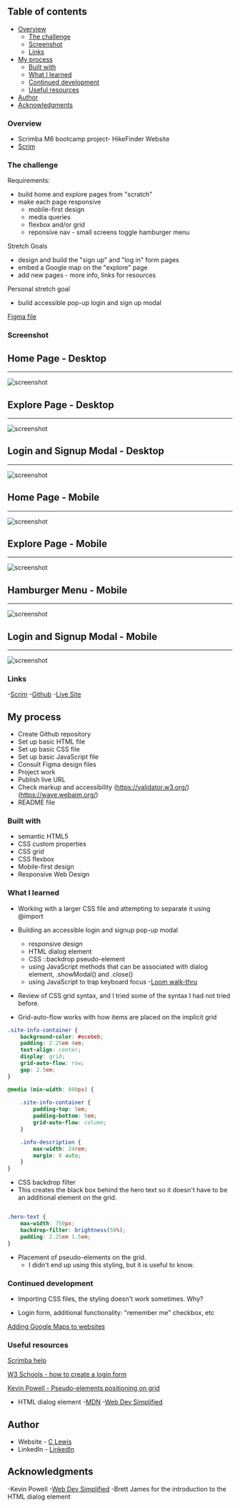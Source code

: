 
 ## Table of contents

- [Overview](#overview)
  - [The challenge](#the-challenge)
  - [Screenshot](#screenshot)
  - [Links](#links)
- [My process](#my-process)
  - [Built with](#built-with)
  - [What I learned](#what-i-learned)
  - [Continued development](#continued-development)
  - [Useful resources](#useful-resources)
- [Author](#author)
- [Acknowledgments](#acknowledgments)


### Overview

- Scrimba M6 bootcamp project- HikeFinder Website
- [Scrim](https://scrimba.com/scrim/cBR2mvuW)


### The challenge

Requirements:
- build home and explore pages from "scratch"
- make each page responsive
  - mobile-first design
  - media queries
  - flexbox and/or grid
  - reponsive nav - small screens toggle hamburger menu

Stretch Goals
- design and build the "sign up" and "log in" form pages
- embed a Google map on the "explore" page
- add new pages - more info, links for resources

Personal stretch goal
- build accessible pop-up login and sign up modal

[Figma file](https://www.figma.com/file/YEOgujM7wAhrnG1MqVS6ud/Solo-Project%3A-HikeFinder-(Copy)?t=WzpPj259eh1evWth-0)

### Screenshot

<h2>Home Page - Desktop</h2>
<hr>

![screenshot](assets/screenshots/HikeFinder-home-desktop.png)

<h2>Explore Page - Desktop</h2>
<hr>

![screenshot](assets/screenshots/HikeFinder-explore-desktop.png)

<h2>Login and Signup Modal - Desktop</h2>
<hr>

![screenshot](assets/screenshots/HikeFinder-modal-desktop.png)

<h2>Home Page - Mobile</h2>
<hr>

![screenshot](assets/screenshots/HikeFinder-home-mobile.png)

<h2>Explore Page - Mobile</h2>
<hr>

![screenshot](assets/screenshots/HikeFinder-explore-mobile.png)

<h2>Hamburger Menu - Mobile</h2>
<hr>

![screenshot](assets/screenshots/HikeFinder-hamburger-mobile.png)

<h2>Login and Signup Modal - Mobile</h2>
<hr>

![screenshot](assets/screenshots/HikeFinder-modal-mobile.png)

### Links

-[Scrim](https://scrimba.com/scrim/co6db4a14b1c7ed158787626b)
-[Github](https://github.com/casserole27/hikefinder)
-[Live Site](https://www.clewisdev.com/hikefinder/)

## My process

- Create Github repository
- Set up basic HTML file 
- Set up basic CSS file
- Set up basic JavaScript file
- Consult Figma design files
- Project work
- Publish live URL
- Check markup and accessibility
(https://validator.w3.org/)
(https://wave.webaim.org/)
- README file

### Built with

- semantic HTML5
- CSS custom properties
- CSS grid
- CSS flexbox
- Mobile-first design
- Responsive Web Design

### What I learned

- Working with a larger CSS file and attempting to separate it using @import

- Building an accessible login and signup pop-up modal
  - responsive design
  - HTML dialog element
  - CSS ::backdrop pseudo-element
  - using JavaScript methods that can be associated with dialog element, .showModal() and .close()
  - using JavaScript to trap keyboard focus
-[Loom walk-thru](https://www.loom.com/share/10fffbd06bd5470fbd8235be4e708d72?sid=a50f844d-82f2-4c33-875f-ec3d375d6d67)  

- Review of CSS grid syntax, and I tried some of the syntax I had not tried before.
- Grid-auto-flow works with how items are placed on the implicit grid

```css
.site-info-container {
    background-color: #ecebeb;
    padding: 2.25em 4em;
    text-align: center;
    display: grid;
    grid-auto-flow: row;
    gap: 2.5em;
}

@media (min-width: 800px) {
    
    .site-info-container {
        padding-top: 5em;
        padding-bottom: 5em;
        grid-auto-flow: column;
    }

    .info-description {
        max-width: 24rem;
        margin: 0 auto;
    }
}
```

- CSS backdrop filter
- This creates the black box behind the hero text so it doesn't have to be an additional element on the grid.

```css

.hero-text {
    max-width: 750px;
    backdrop-filter: brightness(50%);
    padding: 2.25em 1.5em;
}
```

- Placement of pseudo-elements on the grid.
  - I didn't end up using this styling, but it is useful to know.


### Continued development

- Importing CSS files, the styling doesn't work sometimes. Why?

- Login form, additional functionality: "remember me" checkbox, etc

[Adding Google Maps to websites](https://developers.google.com/maps/documentation/javascript/adding-a-google-map#maps_add_map-javascript)


### Useful resources

[Scrimba help](https://different-marmoset-f7b.notion.site/HikeFinder-617beb91a1974dd19cbf74f086135a52)

[W3 Schools - how to create a login form](https://www.w3schools.com/howto/howto_css_login_form.asp)

[Kevin Powell - Pseudo-elements positioning on grid](https://www.youtube.com/watch?v=CcoPk7udIpA&list=PL4-IK0AVhVjPv5tfS82UF_iQgFp4Bl998&index=8)

- HTML dialog element
-[MDN](https://developer.mozilla.org/en-US/docs/Web/HTML/Element/dialog)
-[Web Dev Simplified](https://blog.webdevsimplified.com/2023-04/html-dialog/)


## Author

- Website - [C Lewis](https://www.clewisdev.com)
- LinkedIn - [LinkedIn](https://www.linkedin.com/in/clewisdev/)


## Acknowledgments

-Kevin Powell
-[Web Dev Simplified](https://blog.webdevsimplified.com)
-Brett James for the introduction to the HTML dialog element





